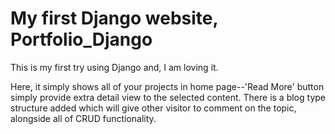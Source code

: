 # My first Django website, Portfolio_Django


This is my first try using Django and, I am loving it. 

Here, it simply shows all of your projects in home page--'Read More' button simply provide extra detail view to the
selected content. There is a blog type structure added which will give other visitor to comment on the topic, alongside all of CRUD
functionality.
